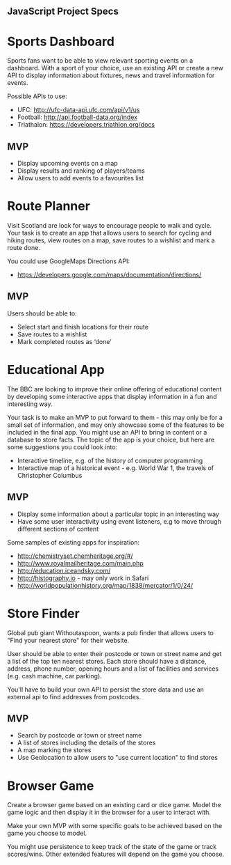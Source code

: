 ## JavaScript Project Specs

# Sports Dashboard

Sports fans want to be able to view relevant sporting events on a dashboard. With a sport of your choice, use an existing API or create a new API to display information about fixtures, news and travel information for events.

Possible APIs to use:

-   UFC: <http://ufc-data-api.ufc.com/api/v1/us>
-   Football: <http://api.football-data.org/index>
-   Triathalon: <https://developers.triathlon.org/docs>

## MVP

-   Display upcoming events on a map
-   Display results and ranking of players/teams
-   Allow users to add events to a favourites list

# Route Planner

Visit Scotland are look for ways to encourage people to walk and cycle. Your task is to create an app that allows users to search for cycling and hiking routes, view routes on a map, save routes to a wishlist and mark a route done.

You could use GoogleMaps Directions API:

-   <https://developers.google.com/maps/documentation/directions/>

## MVP

Users should be able to:

-   Select start and finish locations for their route
-   Save routes to a wishlist
-   Mark completed routes as ‘done’

# Educational App

The BBC are looking to improve their online offering of educational content by developing some interactive apps that display information in a fun and interesting way.

Your task is to make an MVP to put forward to them - this may only be for a small set of information, and may only showcase some of the features to be included in the final app. You might use an API to bring in content or a database to store facts. The topic of the app is your choice, but here are some suggestions you could look into:

-   Interactive timeline, e.g. of the history of computer programming
-   Interactive map of a historical event - e.g. World War 1, the travels of Christopher Columbus

## MVP

-   Display some information about a particular topic in an interesting way
-   Have some user interactivity using event listeners, e.g to move through different sections of content

Some samples of existing apps for inspiration:

-   <http://chemistryset.chemheritage.org/#/>
-   <http://www.royalmailheritage.com/main.php>
-   <http://education.iceandsky.com/>
-   <http://histography.io> - may only work in Safari
-   <http://worldpopulationhistory.org/map/1838/mercator/1/0/24/>

# Store Finder

Global pub giant Withoutaspoon, wants a pub finder that allows users to "Find your nearest store" for their website.

User should be able to enter their postcode or town or street name and get a list of the top ten nearest stores. Each store should have a distance, address, phone number, opening hours and a list of facilities and services (e.g. cash machine, car parking).

You'll have to build your own API to persist the store data and use an external api to find addresses from postcodes.

## MVP

-   Search by postcode or town or street name
-   A list of stores including the details of the stores
-   A map marking the stores
-   Use Geolocation to allow users to "use current location" to find stores

# Browser Game

Create a browser game based on an existing card or dice game. Model the game logic and then display it in the browser for a user to interact with.

Make your own MVP with some specific goals to be achieved based on the game you choose to model.

You might use persistence to keep track of the state of the game or track scores/wins. Other extended features will depend on the game you choose.

